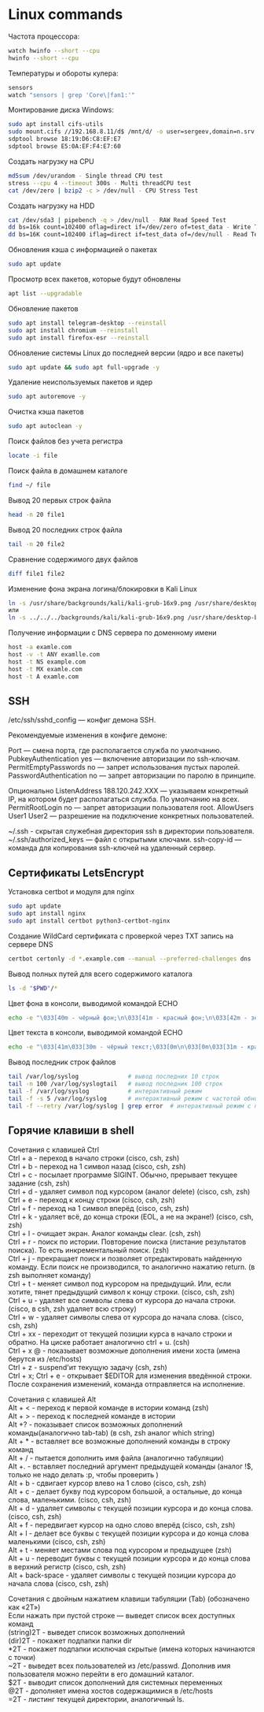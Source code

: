 # Linux commands
Частота процессора:
```bash
watch hwinfo --short --cpu
hwinfo --short --cpu
```

Температуры и обороты кулера:
```bash
sensors
watch "sensors | grep 'Core\|fan1:'" 
```

Монтирование диска Windows:
```bash
sudo apt install cifs-utils
sudo mount.cifs //192.168.8.11/d$ /mnt/d/ -o user=sergeev,domain=n.srv
sdptool browse 18:19:D6:C8:EF:E7
sdptool browse E5:0A:EF:F4:E7:60
```

Создать нагрузку на CPU
```bash
md5sum /dev/urandom - Single thread CPU test
stress --cpu 4 --timeout 300s - Multi threadCPU test
cat /dev/zero | bzip2 -c > /dev/null - CPU Stress Test
```
Создать нагрузку на HDD
```bash
cat /dev/sda3 | pipebench -q > /dev/null - RAW Read Speed Test
dd bs=16k count=102400 oflag=direct if=/dev/zero of=test_data - Write Test
dd bs=16K count=102400 iflag=direct if=test_data of=/dev/null - Read Test
```

Обновления кэша с информацией о пакетах
```bash
sudo apt update
```

Просмотр всех пакетов, которые будут обновлены
```bash
apt list --upgradable
```

Обновление пакетов
```bash
sudo apt install telegram-desktop --reinstall
sudo apt install chromium --reinstall
sudo apt install firefox-esr --reinstall
```

Обновление системы Linux до последней версии (ядро и все пакеты)
```bash
sudo apt update && sudo apt full-upgrade -y
```

Удаление неиспользуемых пакетов и ядер
```bash
sudo apt autoremove -y
```

Очистка кэша пакетов
```bash
sudo apt autoclean -y
```

Поиск файлов без учета регистра
```bash
locate -i file
```

Поиск файла в домашнем каталоге
```bash
find ~/ file
```
Вывод 20 первых строк файла
```bash
head -n 20 file1
```

Вывод 20 последних строк файла
```bash
tail -n 20 file2
```

Сравнение содержимого двух файлов
```bash
diff file1 file2
```

Изменение фона экрана логина/блокировки в Kali Linux
```bash
ln -s /usr/share/backgrounds/kali/kali-grub-16x9.png /usr/share/desktop-base/kali-theme/login/background
или
ln -s ../../../backgrounds/kali/kali-grub-16x9.png /usr/share/desktop-base/kali-theme/login/background
```

Получение информации с DNS сервера по доменному имени
```bash
host -a examle.com
host -v -t ANY examlle.com 
host -t NS example.com
host -t MX examle.com
host -t A examle.com
```

## SSH
/etc/ssh/sshd_config — конфиг демона SSH.

Рекомендуемые изменения в конфиге демоне:

Port — смена порта, где располагается служба по умолчанию.
PubkeyAuthentication yes — включение авторизации по ssh-ключам.
PermitEmptyPasswords no — запрет использования пустых паролей.
PasswordAuthentication no — запрет авторизации по паролю в принципе.

Опционально
ListenAddress 188.120.242.XXX — указываем конкретный IP, на котором будет располагаться служба. По умолчанию на всех.
PermitRootLogin no — запрет авторизации пользователя root.
AllowUsers User1 User2 — разрешение на подключение конкретных пользователей.

~/.ssh - скрытая служебная директория ssh в директории пользователя.
~/.ssh/authorized_keys — файл с открытыми ключами.
ssh-copy-id — команда для копирования ssh-ключей на удаленный сервер.

## Сертификаты LetsEncrypt
Установка certbot и модуля для nginx
```bash
sudo apt update
sudo apt install nginx
sudo apt install certbot python3-certbot-nginx
```

Создание WildCard сертификата с проверкой через TXT запись на сервере DNS
```bash
certbot certonly -d *.example.com --manual --preferred-challenges dns
```

Вывод полных путей для всего содержимого каталога
```bash
ls -d "$PWD"/* 
```

Цвет фона в консоли, выводимой командой ECHO
```bash
echo -e "\033[40m - чёрный фон;\n\033[41m - красный фон;\n\033[42m - зелёный фон;\n\033[43m - желтый фон;\n\033[44m - синий фон;\n\033[45m - фиолетовый фон;\n\033[46m - голубой фон;\n\033[47m - серый фон;\n\033[0m - сброс фона на настройки по умолчанию"
```

Цвет текста в консоли, выводимой командой ECHO
```bash
echo -e "\033[41m\033[30m - чёрный текст;\033[0m\n\033[0m\033[31m - красный текст;\n\033[32m - зелёный текст;\n\033[33m - желтый текст;\n\033[34m - синий текст;\n\033[35m - фиолетовый текст;\n\033[36m - голубой текст;\n\033[37m - серый текст\n"

```
Вывод последник строк файлов
```bash
tail /var/log/syslog              # вывод последних 10 строк
tail -n 100 /var/log/syslogtail   # вывод последник 100 строк
tail -f /var/log/syslog           # интерактивный режим
tail -f -s 5 /var/log/syslog      # интерактивный режим с частотой обновления 5 секунд
tail -f --retry /var/log/syslog | grep error  # интерактивный режим с повтором открытия и фильтрацией по ошибкам
``` 


## Горячие клавиши в shell  
Сочетания с клавишей Ctrl  
Ctrl + a - переход в начало строки (cisco, csh, zsh)  
Ctrl + b - переход на 1 символ назад (cisco, csh, zsh)  
Ctrl + c - посылает программе SIGINT. Обычно, прерывает текущее задание (csh, zsh)  
Ctrl + d - удаляет символ под курсором (аналог delete) (cisco, csh, zsh)  
Ctrl + e - переход к концу строки (cisco, csh, zsh)  
Ctrl + f - переход на 1 символ вперёд (cisco, csh, zsh)  
Ctrl + k - удаляет всё, до конца строки (EOL, а не на экране!) (cisco, csh, zsh)  
Ctrl + l - очищает экран. Аналог команды clear. (csh, zsh)  
Ctrl + r - поиск по истории. Повторение поиска (листание результатов поиска). То есть инкрементальный поиск. (zsh)  
Ctrl + j - прекращает поиск и позволяет отредактировать найденную команду. Если поиск не производился, то аналогично нажатию return. (в zsh выполняет команду)  
Ctrl + t - меняет символ под курсором на предыдущий. Или, если хотите, тянет предыдущий символ к концу строки. (cisco, csh, zsh)  
Ctrl + u - удаляет все символы слева от курсора до начала строки. (cisco, в csh, zsh удаляет всю строку)  
Ctrl + w - удаляет символы слева от курсора до начала слова. (cisco, csh, zsh)  
Ctrl + xx - переходит от текущей позиции курса в начало строки и обратно. На циске работает аналогично ctrl + u. (csh)  
Ctrl + x @ - показывает возможные дополнения имени хоста (имена берутся из /etc/hosts)  
Ctrl + z - suspend'ит текущую задачу (csh, zsh)  
Ctrl + x; Ctrl + e - открывает $EDITOR для изменения введённой строки. После сохранения изменений, команда отправляется на исполнение.  

Сочетания с клавишей Alt  
Alt + < - переход к первой команде в истории команд (zsh)  
Alt + > - переход к последней команде в истории  
Alt +? - показывает список возможных дополнений команды(аналогично tab-tab) (в csh, zsh аналог which string)  
Alt + * - вставляет все возможные дополнений команды в строку команд  
Alt + / - пытается дополнить имя файла (аналогично табуляции)  
Alt +. - вставляет последний аргумент предыдущей команды (аналог !$, только не надо делать :p, чтобы проверить )  
Alt + b - сдвигает курсор влево на 1 слово (cisco, csh, zsh)  
Alt + c - делает букву под курсором большой, а остальные, до конца слова, маленькими. (cisco, csh, zsh)  
Alt + d - удаляет символы с текущей позиции курсора и до конца слова. (cisco, csh, zsh)  
Alt + f - передвигает курсор на одно слово вперёд (cisco, csh, zsh)  
Alt + l - делает все буквы с текущей позиции курсора и до конца слова маленькими (cisco, csh, zsh)  
Alt + t - меняет местами слова под курсором и предыдущее (zsh)  
Alt + u - переводит буквы с текущей позиции курсора и до конца слова в верхний регистр (cisco, csh, zsh)  
Alt + back-space - удаляет символы с текущей позиции курсора до начала слова (cisco, csh, zsh)  

Сочетания с двойным нажатием клавиши табуляции (Tab) (обозначено как «2Т»)  
Если нажать при пустой строке — выведет список всех доступных команд  
(string)2T - выведет список возможных дополнений  
(dir)2T - покажет подпапки папки dir  
*2T - покажет подпапки исключая скрытые (имена которых начинаются с точки)  
~2T - выведет всех пользователей из /etc/passwd. Дополнив имя пользователя можно перейти в его домашний каталог.   
$2T - выводит список дополнений для системных переменных  
@2T - дополняет имена хостов содержащимися в /etc/hosts  
=2T - листинг текущей директории, аналогичный ls.  








